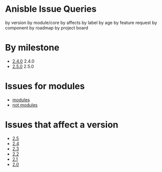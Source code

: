 Anisble Issue Queries
=====================

by version
by module/core
by affects
by label
by age
by feature request
by component
by roadmap
by project board

By milestone
============

  * [2.4.0](https://github.com/ansible/ansible/issues?q=is%3Aopen+is%3Aissue+milestone%3A2.4.0) 2.4.0
  * [2.5.0](https://github.com/ansible/ansible/issues?q=is%3Aopen+is%3Aissue+milestone%3A2.5.0) 2.5.0

Issues for modules
==================

  * [modules](https://github.com/ansible/ansible/issues?utf8=%E2%9C%93&q=is%3Aopen%20is%3Aissue%20label%3Amodule%20)
  * [not modules](https://github.com/ansible/ansible/issues?utf8=%E2%9C%93&q=is%3Aopen%20is%3Aissue%20-label%3Amodule%20)

Issues that affect a version
============================

  * [2.5](https://github.com/ansible/ansible/labels/affects_2.5)
  * [2.4](https://github.com/ansible/ansible/labels/affects_2.4)
  * [2.3](https://github.com/ansible/ansible/labels/affects_2.3)
  * [2.2](https://github.com/ansible/ansible/labels/affects_2.2)
  * [2.1](https://github.com/ansible/ansible/labels/affects_2.1)
  * [2.0](https://github.com/ansible/ansible/labels/affects_2.0)

